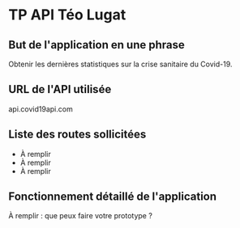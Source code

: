 # TP API Téo Lugat

## But de l'application en une phrase

Obtenir les dernières statistiques sur la crise sanitaire du Covid-19.

## URL de l'API utilisée

api.covid19api.com

## Liste des routes sollicitées

- À remplir
- À remplir
- À remplir

## Fonctionnement détaillé de l'application

À remplir : que peux faire votre prototype ?
